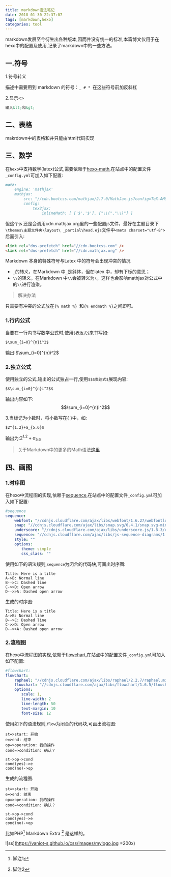 ```yaml
---
title: markdown语法笔记
date: 2018-01-30 22:37:07
tags: [markdown,hexo]
categories: tool
---
```


markdown发展至今衍生出各种版本,因而并没有统一的标准,本篇博文仅用于在hexo中的配置及使用,记录了markdown中的一些方法。
## 一.符号
1.符号转义

描述中需要用到 markdown 的符号：`_ # * `在这些符号前加反斜杠

2.显示&lt;&gt;
```markdown
输入&lt;和&gt;
```
<!--more--> 
## 二、表格
 makrdown中的表格和并只能由html代码实现
## 三、数学
在`hexo`中支持数学(latex)公式,需要依赖于[hexo-math](https://github.com/hexojs/hexo-math),在站点中的配置文件`_config.yml`可加入如下配置:
```markdown
math:
    engine: 'mathjax'
    mathjax:
        src: "//cdn.bootcss.com/mathjax/2.7.0/MathJax.js?config=TeX-AMS-MML_HTMLorMML"
        config:
            tex2jax:
                inlineMath: [ ['$','$'], ["\\(","\\)"] ]
```
 但这个js 还是会调用cdn.mathjax.org里的一些配置js文件，最好在主题目录下`\themes\主题文件夹\layout\ _partial\head.ejs`文件中`<meta charset="utf-8">`后面引入:
```html
<link rel="dns-prefetch" href="//cdn.bootcss.com" />
<link rel="dns-prefetch" href="//cdn.mathjax.org" />
```
Markdown 本身的特殊符号与Latex 中的符号会出现冲突的情况

- `_`的转义，在Markdown 中`_`是斜体，但在latex 中，却有下标的意思；
- `\\`的转义，在Markdown 中`\\`会被转义为`\`，这样也会影响mathjax对公式中的`\\`进行渲染。

>解决办法

只需要有冲突的公式放在`{% math %} `和`{% endmath %}`之间即可。

### 1.行内公式
当要在一行内书写数学公式时,使用`$表达式$`来书写如:
```markdown
$\sum_{i=0}^{n}i^2$
```
输出:$\sum_{i=0}^{n}i^2$
### 2.独立公式
使用独立的公式,输出的公式独占一行,使用`$$$表达式$`展现内容:
```markdown
$$\sum_{i=0}^{n}i^2$$
```
输出内容如下: $$\sum_{i=0}^{n}i^2$$

3.当标记为小数时，将小数写在{ }中，如:
```markdown
$2^{1.2}+a_{5.6}$
```
输出为:$2^{1.2}+a_{5.6}$
> 关于Markdown中的更多的Math语法[这里](https://khan.github.io/KaTeX/function-support.html)
## 四、画图
### 1.时序图
在hexo中流程图的实现,依赖于[sequence](https://github.com/bubkoo/hexo-filter-sequence
),在站点中的配置文件`_config.yml`可加入如下配置:
```yml
#sequence
sequence:
    webfont: "//cdnjs.cloudflare.com/ajax/libs/webfont/1.6.27/webfontloader.js"
    snap: "//cdnjs.cloudflare.com/ajax/libs/snap.svg/0.4.1/snap.svg-min.js"
    underscore: "//cdnjs.cloudflare.com/ajax/libs/underscore.js/1.8.3/underscore-min.js"
    sequence: "//cdnjs.cloudflare.com/ajax/libs/js-sequence-diagrams/1.0.6/sequence-diagram-min.js"
    style: ""
    options: 
       theme: simple
       css_class: ""

```
使用如下的语法规则,`sequence`为闭合的代码块,可画出时序图:
   
   
    Title: Here is a title
    A->B: Normal line
    B-->C: Dashed line
    C->>D: Open arrow
    D-->>A: Dashed open arrow
生成的时序图:
```sequence
Title: Here is a title
A->B: Normal line
B-->C: Dashed line
C->>D: Open arrow
D-->>A: Dashed open arrow
```
### 2.流程图
在hexo中流程图的实现,依赖于[flowchart](https://github.com/bubkoo/hexo-filter-flowchart),在站点中的配置文件`_config.yml`可加入如下配置:
```yml
#flowchart:
flowchart:
    raphael: "//cdnjs.cloudflare.com/ajax/libs/raphael/2.2.7/raphael.min.js"
    flowchart: "//cdnjs.cloudflare.com/ajax/libs/flowchart/1.6.5/flowchart.min.js"
    options: 
       scale: 1,
       line-width: 2
       line-length: 50
       text-margin: 10
       font-size: 12
```
使用如下的语法规则,`flow`为闭合的代码块,可画出流程图:
   
    st=>start: 开始
    e=>end: 结束
    op=>operation: 我的操作
    cond=>condition: 确认？

    st->op->cond
    cond(yes)->e
    cond(no)->op
生成的流程图:
```flow
st=>start: 开始
e=>end: 结束
op=>operation: 我的操作
cond=>condition: 确认？

st->op->cond
cond(yes)->e
cond(no)->op
```
比如PHP[^1] Markdown Extra [^2] 是这样的。

[^1]: 脚注1
[^2]: 脚注2

![ss](https://vaniot-s.github.io/css/images/mylogo.jpg =200x)